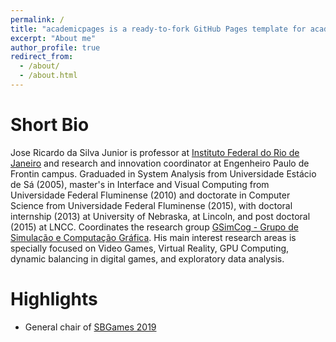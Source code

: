 ```yaml
---
permalink: /
title: "academicpages is a ready-to-fork GitHub Pages template for academic personal websites"
excerpt: "About me"
author_profile: true
redirect_from: 
  - /about/
  - /about.html
---
```


Short Bio
======
Jose Ricardo da Silva Junior is professor at [Instituto Federal do Rio de Janeiro](https://portal.ifrj.edu.br/) and research and innovation coordinator at Engenheiro Paulo de Frontin campus. Graduaded in System Analysis from Universidade Estácio de Sá (2005), master's in Interface and Visual Computing from Universidade Federal Fluminense (2010) and doctorate in Computer Science from Universidade Federal Fluminense (2015), with doctoral internship (2013) at University of Nebraska, at Lincoln, and post doctoral (2015) at LNCC. Coordinates the research group [GSimCog - Grupo de Simulação e Computação Gráfica](http://dgp.cnpq.br/dgp/espelhogrupo/572124). His main interest research areas is specially focused on Video Games, Virtual Reality, GPU Computing, dynamic balancing in digital games, and exploratory data analysis.

Highlights
======

- General chair of [SBGames 2019](https://www.sbgames.org/sbgames2019/en/welcome-to-sbgames-2019/)

